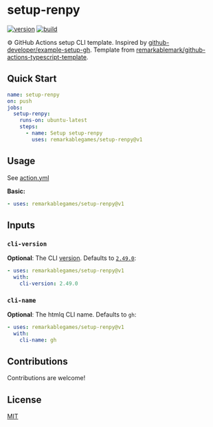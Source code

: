 # setup-renpy

[![version](https://badgen.net/github/release/remarkablegames/setup-renpy)](https://github.com/remarkablegames/setup-renpy/releases)
[![build](https://github.com/remarkablegames/setup-renpy/actions/workflows/build.yml/badge.svg)](https://github.com/remarkablegames/setup-renpy/actions/workflows/build.yml)

⚙️ GitHub Actions setup CLI template. Inspired by [github-developer/example-setup-gh](https://github.com/github-developer/example-setup-gh). Template from [remarkablemark/github-actions-typescript-template](https://github.com/remarkablemark/github-actions-typescript-template).

## Quick Start

```yaml
name: setup-renpy
on: push
jobs:
  setup-renpy:
    runs-on: ubuntu-latest
    steps:
      - name: Setup setup-renpy
        uses: remarkablegames/setup-renpy@v1
```

## Usage

See [action.yml](action.yml)

**Basic:**

```yaml
- uses: remarkablegames/setup-renpy@v1
```

## Inputs

### `cli-version`

**Optional**: The CLI [version](https://github.com/cli/cli/releases). Defaults to [`2.49.0`](https://github.com/cli/cli/releases/tag/v2.49.0):

```yaml
- uses: remarkablegames/setup-renpy@v1
  with:
    cli-version: 2.49.0
```

### `cli-name`

**Optional**: The htmlq CLI name. Defaults to `gh`:

```yaml
- uses: remarkablegames/setup-renpy@v1
  with:
    cli-name: gh
```

## Contributions

Contributions are welcome!

## License

[MIT](LICENSE)
